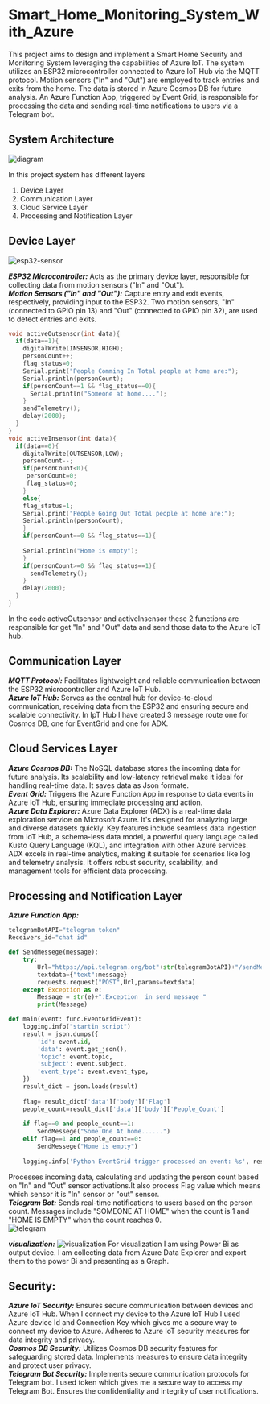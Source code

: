 # Smart_Home_Monitoring_System_With_Azure
 
This project aims to design and implement a Smart Home Security and Monitoring System leveraging the capabilities of Azure IoT. The system utilizes an ESP32 microcontroller connected to Azure IoT Hub via the MQTT protocol. Motion sensors ("In" and "Out") are employed to track entries and exits from the home. The data is stored in Azure Cosmos DB for future analysis. An Azure Function App, triggered by Event Grid, is responsible for processing the data and sending real-time notifications to users via a Telegram bot.

## System Architecture  
![diagram](Screenshots&pics/diagram.jpg)

In this project system has different layers

1. Device Layer  
2. Communication Layer
3. Cloud Service Layer
4. Processing and Notification Layer

## Device Layer
![esp32-sensor](Screenshots&pics/esp32_sensor.png)

___ESP32 Microcontroller:___ Acts as the primary device layer, responsible for collecting data from motion sensors ("In" and "Out").  
___Motion Sensors ("In" and "Out"):___ Capture entry and exit events, respectively, providing input to the ESP32. Two motion sensors, "In" (connected to GPIO pin 13) and "Out" (connected to GPIO pin 32), are used to detect entries and exits.
```cpp  
void activeOutsensor(int data){  
  if(data==1){
    digitalWrite(INSENSOR,HIGH);
    personCount++;
    flag_status=0;
    Serial.print("People Comming In Total people at home are:");
    Serial.println(personCount);
    if(personCount==1 && flag_status==0){
      Serial.println("Someone at home....");
    }
    sendTelemetry();
    delay(2000);
  }   
}
void activeInsensor(int data){
  if(data==0){
    digitalWrite(OUTSENSOR,LOW);
    personCount--;
    if(personCount<0){
     personCount=0;
     flag_status=0;
    }
    else{
    flag_status=1;
    Serial.print("People Going Out Total people at home are:");
    Serial.println(personCount);
    }
    if(personCount==0 && flag_status==1){
    
    Serial.println("Home is empty");
    }
    if(personCount>=0 && flag_status==1){
      sendTelemetry();
    }  
    delay(2000);   
  }
}

```

In the code activeOutsensor and activeInsensor these 2 functions are responsible for get "In" and "Out" data and send those data to the Azure IoT hub.

## Communication Layer
___MQTT Protocol:___ Facilitates lightweight and reliable communication between the ESP32 microcontroller and Azure IoT Hub.  
___Azure IoT Hub:___ Serves as the central hub for device-to-cloud communication, receiving data from the ESP32 and ensuring secure and scalable connectivity. In IpT Hub I have created 3 message route one for Cosmos DB, one for EventGrid and one for ADX.  
## Cloud Services Layer
___Azure Cosmos DB:___ The NoSQL database stores the incoming data for future analysis. Its scalability and low-latency retrieval make it ideal for handling real-time data. It saves data as Json formate.  
___Event Grid:___ Triggers the Azure Function App in response to data events in Azure IoT Hub, ensuring immediate processing and action.  
___Azure Data Explorer:___ Azure Data Explorer (ADX) is a real-time data exploration service on Microsoft Azure. It's designed for analyzing large and diverse datasets quickly. Key features include seamless data ingestion from IoT Hub, a schema-less data model, a powerful query language called Kusto Query Language (KQL), and integration with other Azure services. ADX excels in real-time analytics, making it suitable for scenarios like log and telemetry analysis. It offers robust security, scalability, and management tools for efficient data processing.
## Processing and Notification Layer  
___Azure Function App:___  
```python
telegramBotAPI="telegram token"
Receivers_id="chat id"

def SendMessege(message):
    try:
        Url="https://api.telegram.org/bot"+str(telegramBotAPI)+"/sendMessage?chat_id="+str(Receivers_id)
        textdata={"text":message}
        requests.request("POST",Url,params=textdata)
    except Exception as e:
        Message = str(e)+":Exception  in send message "
        print(Message)

def main(event: func.EventGridEvent):
    logging.info("startin script")     
    result = json.dumps({
        'id': event.id,
        'data': event.get_json(),
        'topic': event.topic,
        'subject': event.subject,
        'event_type': event.event_type,
    })    
    result_dict = json.loads(result)   
    
    flag= result_dict['data']['body']['Flag']
    people_count=result_dict['data']['body']['People_Count']     
    
    if flag==0 and people_count==1:
        SendMessege("Some One At home......")
    elif flag==1 and people_count==0:
        SendMessege("Home is empty")   
         
    logging.info('Python EventGrid trigger processed an event: %s', result)

```  
 Processes incoming data, calculating and updating the person count based on "In" and "Out" sensor activations.It also process Flag value which means which sensor it is "In" sensor or "out" sensor.  
___Telegram Bot:___ Sends real-time notifications to users based on the person count. Messages include "SOMEONE AT HOME" when the count is 1 and "HOME IS EMPTY" when the count reaches 0.  
![telegram](Screenshots&pics/telegram.png) 

___visualization:___ 
![visualization](Screenshots&pics/visualization.jpg)    For visualization I am using Power Bi as output device. I am collecting data from Azure Data Explorer and export them to the power Bi and presenting as a Graph.

## Security:

___Azure IoT Security:___ Ensures secure communication between devices and Azure IoT Hub. When I connect my device to the Azure IoT Hub I used Azure device Id and Connection Key which gives me a secure way to connect my device to Azure. Adheres to Azure IoT security measures for data integrity and privacy.  
___Cosmos DB Security:___ Utilizes Cosmos DB security features for safeguarding stored data. Implements measures to ensure data integrity and protect user privacy.  
___Telegram Bot Security:___ Implements secure communication protocols for Telegram bot. I used token which gives me a secure way to access my Telegram Bot. Ensures the confidentiality and integrity of user notifications.  
 